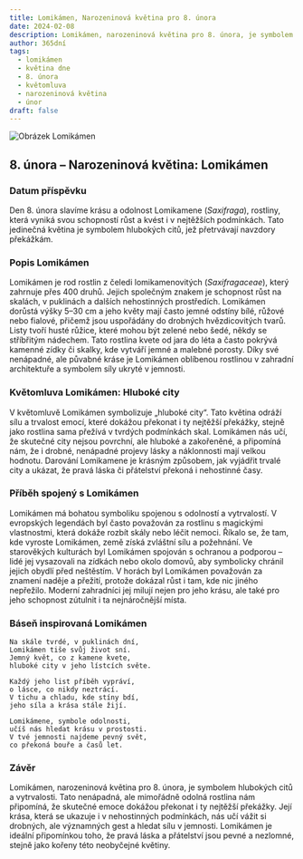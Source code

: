 ```yaml
---
title: Lomikámen, Narozeninová květina pro 8. února
date: 2024-02-08
description: Lomikámen, narozeninová květina pro 8. února, je symbolem Hluboké city. Objevte její jedinečný význam, fascinující příběhy a poezii, která oslavuje její krásu.
author: 365dní
tags:
  - lomikámen
  - květina dne
  - 8. února
  - květomluva
  - narozeninová květina
  - únor
draft: false
---
```


![Obrázek Lomikámen](https://cdn.pixabay.com/photo/2016/12/13/22/11/badan-1905221_640.jpg#center)


## 8. února – Narozeninová květina: Lomikámen

### Datum příspěvku

Den 8. února slavíme krásu a odolnost Lomikamene (_Saxifraga_), rostliny, která vyniká svou schopností růst a kvést i v nejtěžších podmínkách. Tato jedinečná květina je symbolem hlubokých citů, jež přetrvávají navzdory překážkám.

### Popis Lomikámen

Lomikámen je rod rostlin z čeledi lomikamenovitých (_Saxifragaceae_), který zahrnuje přes 400 druhů. Jejich společným znakem je schopnost růst na skalách, v puklinách a dalších nehostinných prostředích. Lomikámen dorůstá výšky 5–30 cm a jeho květy mají často jemné odstíny bílé, růžové nebo fialové, přičemž jsou uspořádány do drobných hvězdicovitých tvarů. Listy tvoří husté růžice, které mohou být zelené nebo šedé, někdy se stříbřitým nádechem. Tato rostlina kvete od jara do léta a často pokrývá kamenné zídky či skalky, kde vytváří jemné a malebné porosty. Díky své nenápadné, ale půvabné kráse je Lomikámen oblíbenou rostlinou v zahradní architektuře a symbolem síly ukryté v jemnosti.

### Květomluva Lomikámen: Hluboké city

V květomluvě Lomikámen symbolizuje „hluboké city“. Tato květina odráží sílu a trvalost emocí, které dokážou překonat i ty nejtěžší překážky, stejně jako rostlina sama přežívá v tvrdých podmínkách skal. Lomikámen nás učí, že skutečné city nejsou povrchní, ale hluboké a zakořeněné, a připomíná nám, že i drobné, nenápadné projevy lásky a náklonnosti mají velkou hodnotu. Darování Lomikamene je krásným způsobem, jak vyjádřit trvalé city a ukázat, že pravá láska či přátelství překoná i nehostinné časy.

### Příběh spojený s Lomikámen

Lomikámen má bohatou symboliku spojenou s odolností a vytrvalostí. V evropských legendách byl často považován za rostlinu s magickými vlastnostmi, která dokáže rozbít skály nebo léčit nemoci. Říkalo se, že tam, kde vyroste Lomikámen, země získá zvláštní sílu a požehnání. Ve starověkých kulturách byl Lomikámen spojován s ochranou a podporou – lidé jej vysazovali na zídkách nebo okolo domovů, aby symbolicky chránil jejich obydlí před neštěstím. V horách byl Lomikámen považován za znamení naděje a přežití, protože dokázal růst i tam, kde nic jiného nepřežilo. Moderní zahradníci jej milují nejen pro jeho krásu, ale také pro jeho schopnost zútulnit i ta nejnáročnější místa.

### Báseň inspirovaná Lomikámen

```
Na skále tvrdé, v puklinách dní,  
Lomikámen tiše svůj život sní.  
Jemný květ, co z kamene kvete,  
hluboké city v jeho lístcích světe.

Každý jeho list příběh vypráví,  
o lásce, co nikdy neztrácí.  
V tichu a chladu, kde stíny bdí,  
jeho síla a krása stále žijí.

Lomikámene, symbole odolnosti,  
učíš nás hledat krásu v prostosti.  
V tvé jemnosti najdeme pevný svět,  
co překoná bouře a časů let.
```

### Závěr

Lomikámen, narozeninová květina pro 8. února, je symbolem hlubokých citů a vytrvalosti. Tato nenápadná, ale mimořádně odolná rostlina nám připomíná, že skutečné emoce dokážou překonat i ty nejtěžší překážky. Její krása, která se ukazuje i v nehostinných podmínkách, nás učí vážit si drobných, ale významných gest a hledat sílu v jemnosti. Lomikámen je ideální připomínkou toho, že pravá láska a přátelství jsou pevné a nezlomné, stejně jako kořeny této neobyčejné květiny.